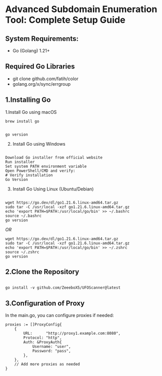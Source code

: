# **Advanced Subdomain Enumeration Tool: Complete Setup Guide**

## System Requirements:

- Go (Golang) 1.21+



## Required Go Libraries

- git clone github.com/fatih/color
- golang.org/x/sync/errgroup

## 1.Installing Go

1.Install Go using macOS





``` # Using Homebrew
brew install go


go version
```

2. Install Go using Windows
``` 

Download Go installer from official website
Run installer
Set system PATH environment variable
Open PowerShell/CMD and verify:
# Verify installation
Go Version

```

3. Install Go Using Linux (Ubuntu/Debian)

```

wget https://go.dev/dl/go1.21.6.linux-amd64.tar.gz
sudo tar -C /usr/local -xzf go1.21.6.linux-amd64.tar.gz
echo 'export PATH=$PATH:/usr/local/go/bin' >> ~/.bashrc
source ~/.bashrc
go version

```

*OR*
```
wget https://go.dev/dl/go1.21.6.linux-amd64.tar.gz
sudo tar -C /usr/local -xzf go1.21.6.linux-amd64.tar.gz
echo 'export PATH=$PATH:/usr/local/go/bin' >> ~/.zshrc
source ~/.zshrc
go version

```


## 2.Clone the Repository

```

go install -v github.com/ZeeeboX5/UFOScanner@latest
```



## 3.Configuration of Proxy


In the main.go, you can configure proxies if needed:

```
proxies := []ProxyConfig{
    {
        URL:      "http://proxy1.example.com:8080",
        Protocol: "http",
        Auth: &ProxyAuth{
            Username: "user",
            Password: "pass",
        },
    },
    // Add more proxies as needed
}
```










